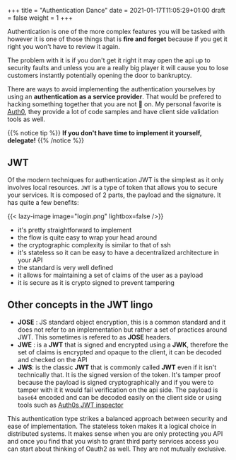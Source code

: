 +++
title = "Authentication Dance"
date = 2021-01-17T11:05:29+01:00
draft = false
weight = 1
+++

Authentication is one of the more complex features you will be tasked with however it is one of those things that
is __fire and forget__ because if you get it right you won't have to review it again.

The problem with it is if you don't get it right it may open the api up to security faults and unless you are a really
big player it will cause you to lose customers instantly potentially opening the door to bankruptcy.

There are ways to avoid implementing the authentication yourselves by using an __authentication as a service provider__.
That would be prefered to hacking something together that you are not 💯 on. My personal favorite is [Auth0](https://auth0.com/authentication),
they provide a lot of code samples and have client side validation tools as well.

{{% notice tip %}}
__If you don't have time to implement it yourself, delegate!__
{{% /notice %}}

## JWT

Of the modern techniques for authentication JWT is the simplest as it only involves local resources. `JWT` is a type of
token that allows you to secure your services. It is composed of 2 parts, the payload and the signature. It has quite a few benefits:

{{< lazy-image image="login.png" lightbox=false />}}

- it's pretty straightforward to implement
- the flow is quite easy to wrap your head around
- the cryptographic complexity is similar to that of ssh
- it's stateless so it can be easy to have a decentralized architecture in your API
- the standard is very well defined
- it allows for maintaining a set of claims of the user as a payload
- it is secure as it is crypto signed to prevent tampering

## Other concepts in the JWT lingo

- __JOSE__ : JS standard object encryption, this is a common standard and it does not refer to an implementation but
  rather a set of practices around JWT. This sometimes is refered to as __JOSE__ headers.
- __JWE__ : is a __JWT__ that is signed and encrypted using a __JWK__, therefore the set of claims is encrypted and
  opaque to the client, it can be decoded and checked on the API
- __JWS__: is the classic __JWT__ that is commonly called __JWT__ even if it isn't technically that. It is the signed version of the token. It's tamper
  proof because the payload is signed cryptographically and if you were to tamper with it it would fail verification on
  the api side. The payload is `base64` encoded and can be decoded easily on the client side or using tools such as
  [Auth0s JWT inspector](https://jwt.io/#debugger-io)

This authentication type strikes a balanced approach between security and ease of implementation. The stateless token
makes it a logical choice in distributed systems. It makes sense when you are only protecting you API and once you find
that you wish to grant third party services access you can start about thinking of Oauth2 as well. They are not mutually
exclusive.
